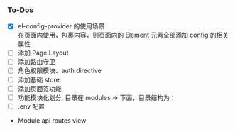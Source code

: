 ### To-Dos

- [x] el-config-provider 的使用场景  
       在页面内使用，包裹内容，则页面内的 Element 元素全部添加 config 的相关属性
- [ ] 添加 Page Layout
- [ ] 添加路由守卫
- [ ] 角色权限模块、auth directive
- [ ] 添加基础 store
- [ ] 添加页面签功能
- [ ] 功能模块化划分, 目录在 modules -> 下面，目录结构为：
- [ ] .env 配置
- Module
  api
  routes
  view
